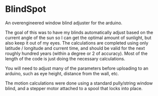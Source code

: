# BlindSpot
 An overengineered window blind adjuster for the arduino.

The goal of this was to have my blinds automatically adjust based on the current angle of the sun so I can get the optimal amount of sunlight, but also keep it out of my eyes. The calculations are completed using only latitude / longitude and current time, and should be valid for the next roughly hundred years (within a degree or 2 of accuracy). Most of the length of the code is just doing the necessary calculations.

You will need to adjust many of the parameters before uploading to an arduino, such as eye height, distance from the wall, etc. 

The motion calculations were done using a standard pully/string window blind, and a stepper motor attached to a spool that locks into place.  
